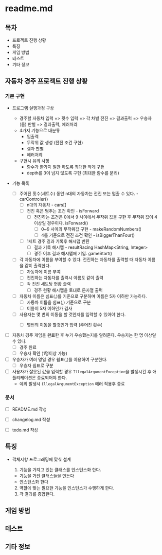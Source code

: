 # readme.md

## 목차

- 프로젝트 진행 상황
- 특징
- 게임 방법
- 테스트
- 기타 정보

## **자동차 경주 프로젝트 진행 상황**

### **기본 구현**

- 프로그램 실행과정 구상
    - 경주할 자동차 입력 => 횟수 입력 => 각 차별 전진 => 결과출력 => 우승자(들) 판별 => 결과출력, 에러처리
    - 4가지 기능으로 대분류
        - 입출력
        - 무작위 값 생성 (전진 조건 구현)
        - 결과 판별
        - 에러처리
    - 구현시 유의 사항
        - 함수가 한가지 일만 하도록 최대한 작게 구현
        - depth를 3이 넘지 않도록 구현 (최대한 함수를 분리)

- 기능 목록
    - [ ] 주어진 횟수(세트수) 동안 n대의 자동차는 전진 또는 멈출 수 있다. - carControler() 
      - [ ] n대의 자동차 - cars[]
      - [ ] 전진 혹은 멈추는 조건 확인 - isForward
        - [ ] 전진하는 조건은 0에서 9 사이에서 무작위 값을 구한 후 무작위 값이 4 이상일 경우이다. isForward()
          - [ ] 0~9 사이의 무작위값 구현 - makeRandomNumbers()
          - [ ] 4를 기준으로 전진 조건 확인 - isBiggerThanFour()
      - [ ] 1세트 경주 결과 기록후 해시맵 반환
        - [ ] 결과 기록 해시맵 - resultRacing HashMap<String, Integer>
        - [ ] 경주 이후 결과 해시맵에 기입. gameStart()

    - [ ] 각 자동차에 이름을 부여할 수 있다. 전진하는 자동차를 출력할 때 자동차 이름을 같이 출력한다.
        - [ ] 자동차에 이름 부여
        - [ ] 전진하는 자동차를 출력시 이름도 같이 출력
        - [ ] 각 전진 세트당 현황 출력
            - [ ] 경주 현황 해시맵을 토대로 문자열 출력
    - [ ] 자동차 이름은 쉼표(,)를 기준으로 구분하며 이름은 5자 이하만 가능하다.
        - [ ] 자동차 이름을 쉼표(,) 기준으로 구분
        - [ ] 이름이 5자 이하인가 검사
    - [ ] 사용자는 몇 번의 이동을 할 것인지를 입력할 수 있어야 한다.
        - [ ] 몇번의 이동을 할것인가 입력 (주어진 횟수)


- [ ] 자동차 경주 게임을 완료한 후 누가 우승했는지를 알려준다. 우승자는 한 명 이상일 수 있다.
    - [ ] 경주 완료
    - [ ] 우승자 확인 (1명이상 가능)
- [ ] 우승자가 여러 명일 경우 쉼표(,)를 이용하여 구분한다.
    - [ ] 우승자 쉼표로 구분
- [ ] 사용자가 잘못된 값을 입력할 경우 `IllegalArgumentException`을 발생시킨 후 애플리케이션은 종료되어야 한다.
    - 예외 발생시 `IllegalArgumentException` 에러 적용후 종료

### **문서**

- [ ] README.md 작성

- [ ] changelog.md 작성

- [ ] todo.md 작성

## 특징

- 객체지향 프로그래밍에 맞춰 설계
    1. 기능을 가지고 있는 클래스를 인스턴스화 한다.

    - 기능을 가진 클래스들을 만든다
    - 인스턴스화 한다

    2. 역할에 맞는 필요한 기능을 인스턴스가 수행하게 한다.
    3. 각 결과를 종합한다.

## 게임 방법

## 테스트

## 기타 정보
